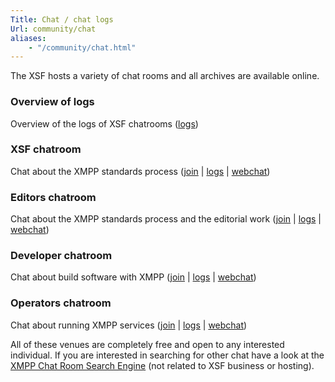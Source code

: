 ```yaml
---
Title: Chat / chat logs
Url: community/chat
aliases:
    - "/community/chat.html"
---
```


The XSF hosts a variety of chat rooms and all archives are available online.

### Overview of logs
Overview of the logs of XSF chatrooms ([logs](https://logs.xmpp.org/))

### XSF chatroom
Chat about the XMPP standards process ([join](xmpp:xsf@muc.xmpp.org?join) | [logs](http://logs.xmpp.org/xsf/) | [webchat](https://xmpp.org/chat?xsf))

### Editors chatroom
Chat about the XMPP standards process and the editorial work ([join](xmpp:editor@muc.xmpp.org?join) | [logs](http://logs.xmpp.org/editor/) | [webchat](https://xmpp.org/chat?editor))

### Developer chatroom
Chat about build software with XMPP ([join](xmpp:jdev@muc.xmpp.org?join) | [logs](http://logs.xmpp.org/jdev/) | [webchat](https://xmpp.org/chat?jdev))

### Operators chatroom
Chat about running XMPP services ([join](xmpp:operators@muc.xmpp.org?join) | [logs](http://logs.xmpp.org/operators/) | [webchat](https://xmpp.org/chat?operators))

All of these venues are completely free and open to any interested individual. If you are interested in searching for other chat have a look at the [XMPP Chat Room Search Engine](https://search.jabber.network/rooms/1) (not related to XSF business or hosting).
